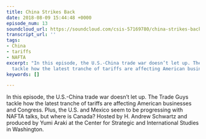 ```yaml
---
title: China Strikes Back
date: 2018-08-09 15:44:48 +0000
episode_num: 13
soundcloud_url: https://soundcloud.com/csis-57169780/china-strikes-back?in=csis-57169780/sets/the-trade-guys
transcript_url: ''
tags:
- China
- tariffs
- NAFTA
excerpt: "​In this episode, the U.S.-China trade war doesn’t let up. The Trade Guys
  tackle how the latest tranche of tariffs are affecting American businesses and Congress."
keywords: []

---
```

​In this episode, the U.S.-China trade war doesn’t let up. The Trade Guys tackle how the latest tranche of tariffs are affecting American businesses and Congress. Plus, the U.S. and Mexico seem to be progressing with NAFTA talks, but where is Canada? Hosted by H. Andrew Schwartz and produced by Yumi Araki at the Center for Strategic and International Studies in Washington.